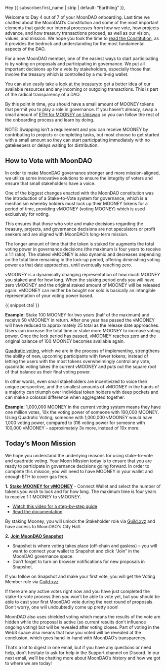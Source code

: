 Hey {{ subscriber.first_name | strip | default: "Earthling" }},

Welcome to Day 4 out of 7 of your MoonDAO onboarding. Last time we chatted about the MoonDAO’s Constitution and some of the most important elements that guide our internal processes from how we vote, how projects advance, and how treasury transactions proceed, as well as our vision, values, and mission. We hope you took the time to [​read the Constitution​](https://docs.moondao.com/constitution/), as it provides the bedrock and understanding for the most fundamental aspects of the DAO.

For a new MoonDAO member, one of the easiest ways to start participating is by voting on proposals and participating in governance. We put all important decisions up for a vote by stakeholders, especially those that involve the treasury which is controlled by a multi-sig wallet.

You can also easily take a [​look at the treasury​](https://dashboard.moondao.com/#/treasury) to get a better idea of our available resources and any incoming or outgoing transactions. This is part of the radical transparency of a DAO.

By this point in time, you should have a small amount of MOONEY tokens that permit you to play a role in governance. If you haven’t already, swap a small amount of [​ETH for MOONEY on Uniswap​](https://app.uniswap.org/#/swap?inputCurrency=ETH&outputCurrency=0x20d4DB1946859E2Adb0e5ACC2eac58047aD41395&chain=mainnet) so you can follow the rest of the onboarding process and learn by doing.

NOTE: Swapping isn’t a requirement and you can receive MOONEY by contributing to projects or completing tasks, but most choose to get started with a small amount so they can start participating immediately with no gatekeepers or delays waiting for distribution.

## How to Vote with MoonDAO

In order to make MoonDAO governance stronger and more mission-aligned, we utilize some innovative solutions to ensure the integrity of voters and ensure that small stakeholders have a voice.

One of the biggest changes enacted with the MoonDAO constitution was the introduction of a Stake-to-Vote system for governance, which is a mechanism whereby holders must lock up their MOONEY tokens for a period of time, providing vMOONEY (voting MOONEY) which is used exclusively for voting.

This ensures that those who vote and make decisions regarding the treasury, projects, and governance decisions are not speculators or profit seekers and are aligned with MoonDAO’s long-term mission.

The longer amount of time that the token is staked for augments the total voting power in governance decisions (the maximum is four years to receive a 1:1 ratio). The staked vMOONEY is also dynamic and decreases depending on the total time remaining in the lock-up period, offering diminishing voting power as that date approaches, until eventually reaching zero.

vMOONEY is a dynamically changing representation of how much MOONEY you staked and for how long. When the staking period ends you will have zero vMOONEY and the original staked amount of MOONEY will be released again. vMOONEY can neither be bought nor sold is basically an intangible representation of your voting power based.

{{ snippet.cta1 }}

**Example:** Stake 100 MOONEY for two years (half of the maximum) and receive 50 vMOONEY in return. After one year has passed the vMOONEY will have reduced to approximately 25 total as the release date approaches. Users can increase the total time or stake more MOONEY to increase voting power. Once the lock period has passed, vMOONEY reaches zero and the original balance of 100 MOONEY becomes available again.

[​Quadratic voting​](https://docs.snapshot.org/proposals/voting-types), which we are in the process of implementing, strengthens the ability of new, upcoming participants with fewer tokens; instead of letting the users with the most tokens overwhelmingly control any vote, quadratic voting takes the current vMOONEY and puts out the square root of that balance as their final voting power.

In other words, even small stakeholders are incentivized to voice their unique perspective, and the smallest amounts of vMOONEY in the hands of a majority can triumph over individual token holders with deep pockets and can make a colossal difference when aggregated together.

**Example:** 1,000,000 MOONEY in the current voting system means they have one million votes, 10x the voting power of someone with 100,000 MOONEY. Using Quadratic Voting, someone with 1,000,000 vMOONEY would have 1,000 voting power, compared to 316 voting power for someone with 100,000 vMOONEY – approximately 3x more, instead of 10x more.

## Today’s Moon Mission

We hope you understand the underlying reasons for using stake-to-vote and quadratic voting. Your Moon Mission today is to ensure that you are ready to participate in governance decisions going forward. In order to complete this mission, you will need to have MOONEY in your wallet and enough ETH to cover gas fees.

**1.** [​**Stake MOONEY for vMOONEY**​](https://app.moondao.com/) - Connect Wallet and select the number of tokens you wish to lock and for how long. The maximum time is four years to receive 1:1 MOONEY to vMOONEY.

- [​Watch this video for a step-by-step guide​](https://www.youtube.com/watch?v=suKBRdo2T6I&t)
- [​Read the documentation​](https://docs.google.com/document/d/1OQ5IDOFj9oB62I7gERR6Qr32IExiNOTGdicze-AF2y4/edit)

By staking Mooney, you will unlock the Stakeholder role via [​Guild.xyz​](https://guild.xyz/moondao) and have access to MoonDAO's City Hall.

**2.** [​**Join MoonDAO Snapshot**​](https://snapshot.org/#/tomoondao.eth)

- Snapshot is where voting takes place (off-chain and gasless) – you will want to connect your wallet to Snapshot and click “Join” in the MoonDAO governance space.
- Don’t forget to turn on browser notifications for new proposals in Snapshot.

If you follow on Snapshot and make your first vote, you will get the Voting Member role via [​Guild.xyz​](https://guild.xyz/moondao).

If there are any active votes right now and you have just completed the stake-to-vote process then you won’t be able to vote yet, but you should be able to cast your first MoonDAO vote during the next round of proposals. Don’t worry, one will undoubtedly come up pretty soon!

MoonDAO also uses shielded voting which means the results of the vote are hidden while the proposal is active (so current results don’t influence ongoing voting) but will be revealed after voting closes. Part of voting in the Web3 space also means that how you voted will be revealed at the conclusion, which goes hand-in-hand with MoonDAO’s transparency.

That’s a lot to digest in one email, but if you have any questions or need help, don’t hesitate to ask for help in the Support channel on Discord. In our next email, we’ll be chatting more about MoonDAO’s history and how we got to where we are today!
